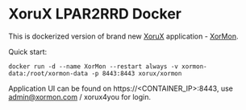 # XoruX LPAR2RRD Docker
This is dockerized version of brand new [XoruX](https://xorux.com) application - [XorMon](https://xormon.com).

Quick start:

    docker run -d --name XorMon --restart always -v xormon-data:/root/xormon-data -p 8443:8443 xorux/xormon

Application UI can be found on https://<CONTAINER_IP>:8443, use admin@xormon.com / xorux4you for login.

